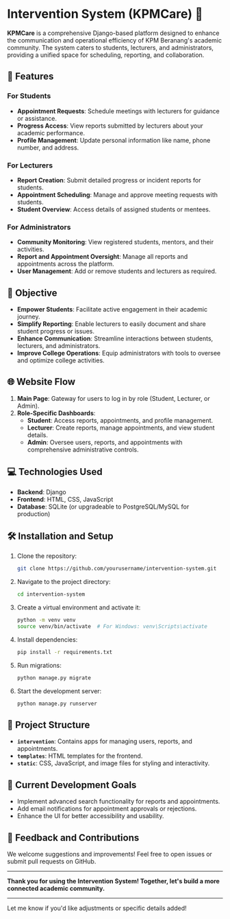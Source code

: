 
# Intervention System (KPMCare) 🌟

**KPMCare** is a comprehensive Django-based platform designed to enhance the communication and operational efficiency of KPM Beranang's academic community. The system caters to students, lecturers, and administrators, providing a unified space for scheduling, reporting, and collaboration.

## 🚀 Features

### For Students
- **Appointment Requests**: Schedule meetings with lecturers for guidance or assistance.
- **Progress Access**: View reports submitted by lecturers about your academic performance.
- **Profile Management**: Update personal information like name, phone number, and address.

### For Lecturers
- **Report Creation**: Submit detailed progress or incident reports for students.
- **Appointment Scheduling**: Manage and approve meeting requests with students.
- **Student Overview**: Access details of assigned students or mentees.

### For Administrators
- **Community Monitoring**: View registered students, mentors, and their activities.
- **Report and Appointment Oversight**: Manage all reports and appointments across the platform.
- **User Management**: Add or remove students and lecturers as required.

## 🎯 Objective
- **Empower Students**: Facilitate active engagement in their academic journey.
- **Simplify Reporting**: Enable lecturers to easily document and share student progress or issues.
- **Enhance Communication**: Streamline interactions between students, lecturers, and administrators.
- **Improve College Operations**: Equip administrators with tools to oversee and optimize college activities.

## 🌐 Website Flow

1. **Main Page**: Gateway for users to log in by role (Student, Lecturer, or Admin).
2. **Role-Specific Dashboards**:
   - **Student**: Access reports, appointments, and profile management.
   - **Lecturer**: Create reports, manage appointments, and view student details.
   - **Admin**: Oversee users, reports, and appointments with comprehensive administrative controls.

## 💻 Technologies Used

- **Backend**: Django
- **Frontend**: HTML, CSS, JavaScript
- **Database**: SQLite (or upgradeable to PostgreSQL/MySQL for production)

## 🛠 Installation and Setup

1. Clone the repository:
   ```bash
   git clone https://github.com/yourusername/intervention-system.git
   ```
2. Navigate to the project directory:
   ```bash
   cd intervention-system
   ```
3. Create a virtual environment and activate it:
   ```bash
   python -m venv venv
   source venv/bin/activate  # For Windows: venv\Scripts\activate
   ```
4. Install dependencies:
   ```bash
   pip install -r requirements.txt
   ```
5. Run migrations:
   ```bash
   python manage.py migrate
   ```
6. Start the development server:
   ```bash
   python manage.py runserver
   ```

## 📂 Project Structure
- **`intervention`**: Contains apps for managing users, reports, and appointments.
- **`templates`**: HTML templates for the frontend.
- **`static`**: CSS, JavaScript, and image files for styling and interactivity.

## 🚧 Current Development Goals
- Implement advanced search functionality for reports and appointments.
- Add email notifications for appointment approvals or rejections.
- Enhance the UI for better accessibility and usability.

## 📢 Feedback and Contributions
We welcome suggestions and improvements! Feel free to open issues or submit pull requests on GitHub.

---

**Thank you for using the Intervention System! Together, let's build a more connected academic community.**

---

Let me know if you'd like adjustments or specific details added!
